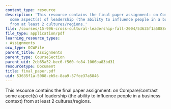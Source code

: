 ```yaml
---
content_type: resource
description: 'This resource contains the final paper assignment: on Compare/contrast
  some aspect(s) of leadership (the ability to influence people in a business context)
  from at least 2 cultures/regions.'
file: /courses/15-996-cross-cultural-leadership-fall-2004/53635f1a5088eb5c8aa957fce37a5846_final_paper.pdf
file_type: application/pdf
learning_resource_types:
- Assignments
ocw_type: OCWFile
parent_title: Assignments
parent_type: CourseSection
parent_uid: 2cb65a52-bec6-f560-fc84-1066ba83bd31
resourcetype: Document
title: final_paper.pdf
uid: 53635f1a-5088-eb5c-8aa9-57fce37a5846
---
```

This resource contains the final paper assignment: on Compare/contrast some aspect(s) of leadership (the ability to influence people in a business context) from at least 2 cultures/regions.

